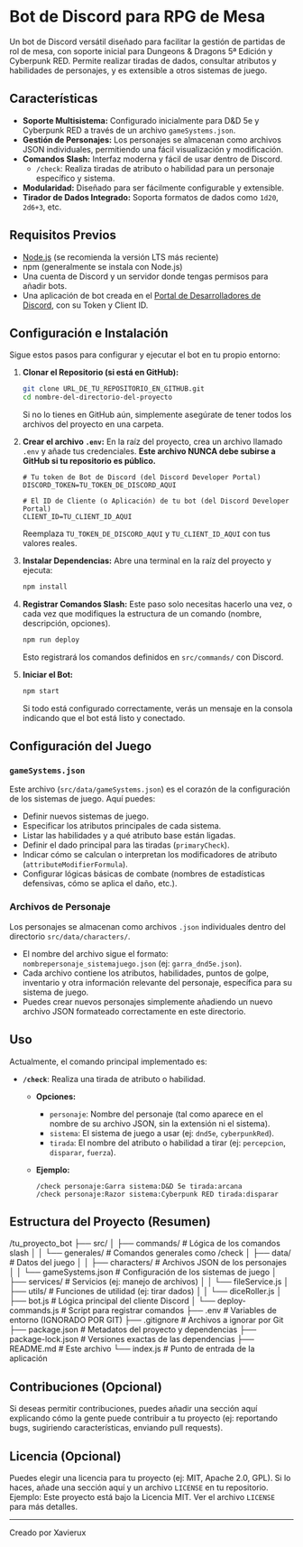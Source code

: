 # Bot de Discord para RPG de Mesa

Un bot de Discord versátil diseñado para facilitar la gestión de partidas de rol de mesa, con soporte inicial para Dungeons & Dragons 5ª Edición y Cyberpunk RED. Permite realizar tiradas de dados, consultar atributos y habilidades de personajes, y es extensible a otros sistemas de juego.

## Características

* **Soporte Multisistema:** Configurado inicialmente para D&D 5e y Cyberpunk RED a través de un archivo `gameSystems.json`.
* **Gestión de Personajes:** Los personajes se almacenan como archivos JSON individuales, permitiendo una fácil visualización y modificación.
* **Comandos Slash:** Interfaz moderna y fácil de usar dentro de Discord.
    * `/check`: Realiza tiradas de atributo o habilidad para un personaje específico y sistema.
* **Modularidad:** Diseñado para ser fácilmente configurable y extensible.
* **Tirador de Dados Integrado:** Soporta formatos de dados como `1d20`, `2d6+3`, etc.

## Requisitos Previos

* [Node.js](https://nodejs.org/) (se recomienda la versión LTS más reciente)
* npm (generalmente se instala con Node.js)
* Una cuenta de Discord y un servidor donde tengas permisos para añadir bots.
* Una aplicación de bot creada en el [Portal de Desarrolladores de Discord](https://discord.com/developers/applications), con su Token y Client ID.

## Configuración e Instalación

Sigue estos pasos para configurar y ejecutar el bot en tu propio entorno:

1.  **Clonar el Repositorio (si está en GitHub):**
    ```bash
    git clone URL_DE_TU_REPOSITORIO_EN_GITHUB.git
    cd nombre-del-directorio-del-proyecto
    ```
    Si no lo tienes en GitHub aún, simplemente asegúrate de tener todos los archivos del proyecto en una carpeta.

2.  **Crear el archivo `.env`:**
    En la raíz del proyecto, crea un archivo llamado `.env` y añade tus credenciales. **Este archivo NUNCA debe subirse a GitHub si tu repositorio es público.**

    ```env
    # Tu token de Bot de Discord (del Discord Developer Portal)
    DISCORD_TOKEN=TU_TOKEN_DE_DISCORD_AQUI

    # El ID de Cliente (o Aplicación) de tu bot (del Discord Developer Portal)
    CLIENT_ID=TU_CLIENT_ID_AQUI
    ```
    Reemplaza `TU_TOKEN_DE_DISCORD_AQUI` y `TU_CLIENT_ID_AQUI` con tus valores reales.

3.  **Instalar Dependencias:**
    Abre una terminal en la raíz del proyecto y ejecuta:
    ```bash
    npm install
    ```

4.  **Registrar Comandos Slash:**
    Este paso solo necesitas hacerlo una vez, o cada vez que modifiques la estructura de un comando (nombre, descripción, opciones).
    ```bash
    npm run deploy
    ```
    Esto registrará los comandos definidos en `src/commands/` con Discord.

5.  **Iniciar el Bot:**
    ```bash
    npm start
    ```
    Si todo está configurado correctamente, verás un mensaje en la consola indicando que el bot está listo y conectado.

## Configuración del Juego

### `gameSystems.json`
Este archivo (`src/data/gameSystems.json`) es el corazón de la configuración de los sistemas de juego. Aquí puedes:
* Definir nuevos sistemas de juego.
* Especificar los atributos principales de cada sistema.
* Listar las habilidades y a qué atributo base están ligadas.
* Definir el dado principal para las tiradas (`primaryCheck`).
* Indicar cómo se calculan o interpretan los modificadores de atributo (`attributeModifierFormula`).
* Configurar lógicas básicas de combate (nombres de estadísticas defensivas, cómo se aplica el daño, etc.).

### Archivos de Personaje
Los personajes se almacenan como archivos `.json` individuales dentro del directorio `src/data/characters/`.
* El nombre del archivo sigue el formato: `nombrepersonaje_sistemajuego.json` (ej: `garra_dnd5e.json`).
* Cada archivo contiene los atributos, habilidades, puntos de golpe, inventario y otra información relevante del personaje, específica para su sistema de juego.
* Puedes crear nuevos personajes simplemente añadiendo un nuevo archivo JSON formateado correctamente en este directorio.

## Uso

Actualmente, el comando principal implementado es:

* **`/check`**: Realiza una tirada de atributo o habilidad.
    * **Opciones:**
        * `personaje`: Nombre del personaje (tal como aparece en el nombre de su archivo JSON, sin la extensión ni el sistema).
        * `sistema`: El sistema de juego a usar (ej: `dnd5e`, `cyberpunkRed`).
        * `tirada`: El nombre del atributo o habilidad a tirar (ej: `percepcion`, `disparar`, `fuerza`).

    * **Ejemplo:**
        ```
        /check personaje:Garra sistema:D&D 5e tirada:arcana
        /check personaje:Razor sistema:Cyberpunk RED tirada:disparar
        ```

## Estructura del Proyecto (Resumen)

/tu_proyecto_bot
├── src/
│   ├── commands/       # Lógica de los comandos slash
│   │   └── generales/  # Comandos generales como /check
│   ├── data/           # Datos del juego
│   │   ├── characters/ # Archivos JSON de los personajes
│   │   └── gameSystems.json # Configuración de los sistemas de juego
│   ├── services/       # Servicios (ej: manejo de archivos)
│   │   └── fileService.js
│   ├── utils/          # Funciones de utilidad (ej: tirar dados)
│   │   └── diceRoller.js
│   ├── bot.js          # Lógica principal del cliente Discord
│   └── deploy-commands.js # Script para registrar comandos
├── .env                # Variables de entorno (IGNORADO POR GIT)
├── .gitignore          # Archivos a ignorar por Git
├── package.json        # Metadatos del proyecto y dependencias
├── package-lock.json   # Versiones exactas de las dependencias
├── README.md           # Este archivo
└── index.js            # Punto de entrada de la aplicación

## Contribuciones (Opcional)

Si deseas permitir contribuciones, puedes añadir una sección aquí explicando cómo la gente puede contribuir a tu proyecto (ej: reportando bugs, sugiriendo características, enviando pull requests).

## Licencia (Opcional)

Puedes elegir una licencia para tu proyecto (ej: MIT, Apache 2.0, GPL). Si lo haces, añade una sección aquí y un archivo `LICENSE` en tu repositorio.
Ejemplo:
Este proyecto está bajo la Licencia MIT. Ver el archivo `LICENSE` para más detalles.

---

Creado por Xavierux